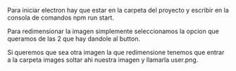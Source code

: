 Para iniciar electron hay que estar en la carpeta del proyecto y escribir en la consola de comandos npm run start.

Para redimensionar la imagen simplemente seleccionamos la opcion que queramos de las 2 que hay dandole al button.

Si queremos que sea otra imagen la que redimensione tenemos que entrar a la carpeta images soltar ahi nuestra imagen y llamarla user.png.